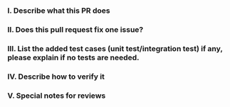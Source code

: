 <!-- 
Please make sure you have read and understood the contributing guidelines -->

### Ⅰ. Describe what this PR does


### Ⅱ. Does this pull request fix one issue?
<!--If so, add "fixes #xxxx" below in the next line, for example, fixes #15. Otherwise, add "NONE" -->


### Ⅲ. List the added test cases (unit test/integration test) if any, please explain if no tests are needed.


### Ⅳ. Describe how to verify it


### Ⅴ. Special notes for reviews


